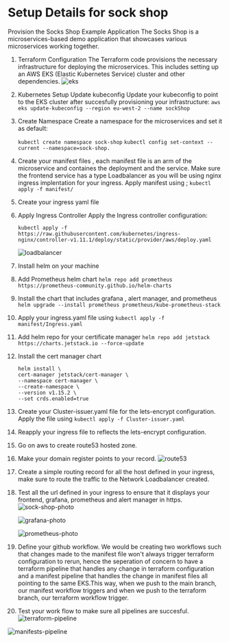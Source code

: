 # Setup Details for sock shop

Provision the Socks Shop Example Application
The Socks Shop is a microservices-based demo application that showcases various microservices working together.

1. Terraform Configuration
   The Terraform code provisions the necessary infrastructure for deploying the microservices. This includes setting up an AWS EKS (Elastic Kubernetes Service) cluster and other dependencies.
   ![eks](aws_eks.png)

2. Kubernetes Setup
   Update kubeconfig
   Update your kubeconfig to point to the EKS cluster after succesfully provisioning your infrastructure:
   `aws eks update-kubeconfig --region eu-west-2 --name sockShop`

3. Create Namespace
   Create a namespace for the microservices and set it as default:

   `kubectl create namespace sock-shop`
   `kubectl config set-context --current --namespace=sock-shop.`

4. Create your manifest files , each manifest file is an arm of the microservice and containes the deployment and the service. Make sure the frontend service has a type Loadbalancer as you will be using nginx ingress implentation for your ingress. Apply manifest using ;
   `kubectl apply -f manifest/`

5. Create your ingress yaml file
6. Apply Ingress Controller
   Apply the Ingress controller configuration:

   `kubectl apply -f https://raw.githubusercontent.com/kubernetes/ingress-nginx/controller-v1.11.1/deploy/static/provider/aws/deploy.yaml`

   ![loadbalancer](loadBalancer.png)

7. Install helm on your machine
8. Add Prometheus helm chart
   `helm repo add prometheus  https://prometheus-community.github.io/helm-charts`

9. Install the chart that includes grafana , alert manager, and prometheus
   `helm upgrade --install prometheus prometheus/kube-prometheus-stack`

10. Apply your ingress.yaml file using
    `kubectl apply -f manifest/Ingress.yaml`

11. Add helm repo for your certificate manager
    `helm repo add jetstack https://charts.jetstack.io --force-update`

12. Install the cert manager chart

    ```
    helm install \
    cert-manager jetstack/cert-manager \
    --namespace cert-manager \
    --create-namespace \
    --version v1.15.2 \
    --set crds.enabled=true
    ```

13. Create your Cluster-issuer.yaml file for the lets-encrypt configuration. Apply the file using
    `kubectl apply -f Cluster-issuer.yaml`
14. Reapply your ingress file to reflects the lets-encrypt configuration.

15. Go on aws to create route53 hosted zone.

16. Make your domain register points to your record.
    ![route53](route53.png)

17. Create a simple routing record for all the host defined in your ingress, make sure to route the traffic to the Network Loadbalancer created.

18. Test all the url defined in your ingress to ensure that it displays your frontend, grafana, prometheus and alert manager in https.
    ![sock-shop-photo](frontendPage.png)

    ![grafana-photo](grafanaMonitoringPage.png)

    ![prometheus-photo](customisedPrometheusPage.png)

19. Define your github workflow. We would be creating two workflows such that changes made to the manifest file won't always trigger terraform configuration to rerun, hence the seperation of concern to have a terraform pipeline that handles any change in terraform configuration and a manifest pipeline that handles the change in manifest files all pointing to the same EKS.This way, when we push to the main branch, our manifest workflow triggers and when we push to the terraform branch, our terraform workflow trigger.

20. Test your work flow to make sure all pipelines are succesful.
    ![terraform-pipeline](TerraformPipeline.png)

![manifests-pipeline](succesfulBuildManifest.png)
